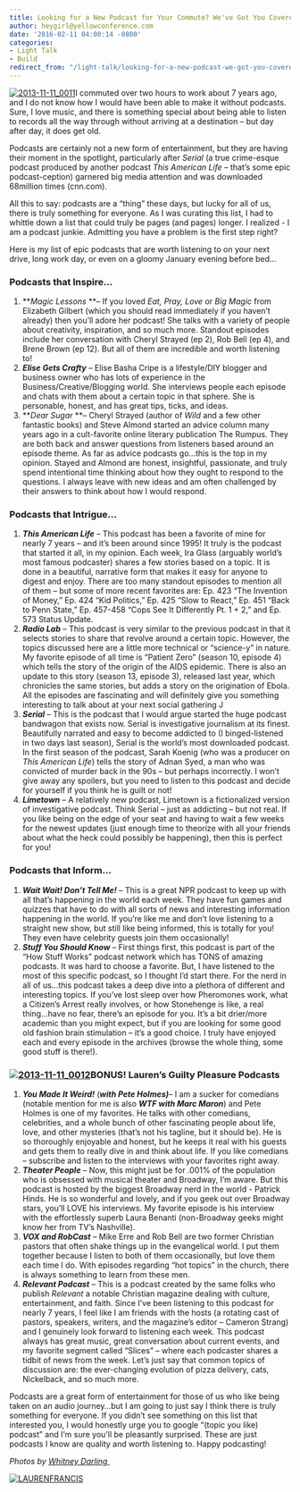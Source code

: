 ```yaml
---
title: Looking for a New Podcast for Your Commute? We've Got You Covered.
author: heygirl@yellowconference.com
date: '2016-02-11 04:00:14 -0800'
categories:
- Light Talk
- Build
redirect_from: "/light-talk/looking-for-a-new-podcast-we-got-you-covered/"
---
```


[![2013-11-11_0011](https://s3.amazonaws.com/yellow-files/blog/2016/02/2013-11-11_0011.jpg)](https://s3.amazonaws.com/yellow-files/blog/2016/02/2013-11-11_0011.jpg)I commuted over two hours to work about 7 years ago, and I do not know how I would have been able to make it without podcasts. Sure, I love music, and there is something special about being able to listen to records all the way through without arriving at a destination – but day after day, it does get old.

Podcasts are certainly not a new form of entertainment, but they are having their moment in the spotlight, particularly after _Serial_ (a true crime-esque podcast produced by another podcast _This American Life_ – that’s some epic podcast-ception) garnered big media attention and was downloaded 68million times (cnn.com).

All this to say: podcasts are a “thing” these days, but lucky for all of us, there is truly something for everyone. As I was curating this list, I had to whittle down a list that could truly be pages (and pages) longer. I realized - I am a podcast junkie. Admitting you have a problem is the first step right?

Here is my list of epic podcasts that are worth listening to on your next drive, long work day, or even on a gloomy January evening before bed…

### **Podcasts that Inspire…**

1.  **_Magic Lessons_ **– If you loved _Eat, Pray, Love_ or _Big Magic_ from Elizabeth Gilbert (which you should read immediately if you haven’t already) then you’ll adore her podcast! She talks with a variety of people about creativity, inspiration, and so much more. Standout episodes include her conversation with Cheryl Strayed (ep 2), Rob Bell (ep 4), and Brene Brown (ep 12). But all of them are incredible and worth listening to!
2.  **_Elise Gets Crafty_** – Elise Basha Cripe is a lifestyle/DIY blogger and business owner who has lots of experience in the Business/Creative/Blogging world. She interviews people each episode and chats with them about a certain topic in that sphere. She is personable, honest, and has great tips, ticks, and ideas.
3.  **_Dear Sugar_ **– Cheryl Strayed (author of _Wild_ and a few other fantastic books) and Steve Almond started an advice column many years ago in a cult-favorite online literary publication The Rumpus. They are both back and answer questions from listeners based around an episode theme. As far as advice podcasts go…this is the top in my opinion. Stayed and Almond are honest, insightful, passionate, and truly spend intentional time thinking about how they ought to respond to the questions. I always leave with new ideas and am often challenged by their answers to think about how I would respond.

### **Podcasts that Intrigue…**

1.  **_This American Life_** – This podcast has been a favorite of mine for nearly 7 years – and it’s been around since 1995! It truly is the podcast that started it all, in my opinion. Each week, Ira Glass (arguably world’s most famous podcaster) shares a few stories based on a topic. It is done in a beautiful, narrative form that makes it easy for anyone to digest and enjoy. There are too many standout episodes to mention all of them – but some of more recent favorites are: Ep. 423 “The Invention of Money,” Ep. 424 “Kid Politics,” Ep. 425 “Slow to React,” Ep. 451 “Back to Penn State,” Ep. 457-458 “Cops See It Differently Pt. 1 + 2,” and Ep. 573 Status Update.
2.  **_Radio Lab_** – This podcast is very similar to the previous podcast in that it selects stories to share that revolve around a certain topic. However, the topics discussed here are a little more technical or “science-y” in nature. My favorite episode of all time is “Patient Zero” (season 10, episode 4) which tells the story of the origin of the AIDS epidemic. There is also an update to this story (season 13, episode 3), released last year, which chronicles the same stories, but adds a story on the origination of Ebola. All the episodes are fascinating and will definitely give you something interesting to talk about at your next social gathering J
3.  **_Serial_** – This is the podcast that I would argue started the huge podcast bandwagon that exists now. Serial is investigative journalism at its finest. Beautifully narrated and easy to become addicted to (I binged-listened in two days last season), Serial is the world’s most downloaded podcast. In the first season of the podcast, Sarah Koenig (who was a producer on _This American Life_) tells the story of Adnan Syed, a man who was convicted of murder back in the 90s – but perhaps incorrectly. I won’t give away any spoilers, but you need to listen to this podcast and decide for yourself if you think he is guilt or not!
4.  **_Limetown_** – A relatively new podcast, Limetown is a fictionalized version of investigative podcast. Think Serial – just as addicting – but not real. If you like being on the edge of your seat and having to wait a few weeks for the newest updates (just enough time to theorize with all your friends about what the heck could possibly be happening), then this is perfect for you!

### **Podcasts that Inform…**

1.  **_Wait Wait! Don’t Tell Me!_** – This is a great NPR podcast to keep up with all that’s happening in the world each week. They have fun games and quizzes that have to do with all sorts of news and interesting information happening in the world. If you’re like me and don’t love listening to a straight new show, but still like being informed, this is totally for you! They even have celebrity guests join them occasionally!
2.  **_Stuff You Should Know_** – First things first, this podcast is part of the “How Stuff Works” podcast network which has TONS of amazing podcasts. It was hard to choose a favorite. But, I have listened to the most of this specific podcast, so I thought I’d start there. For the nerd in all of us…this podcast takes a deep dive into a plethora of different and interesting topics. If you’ve lost sleep over how Pheromones work, what a Citizen’s Arrest really involves, or how Stonehenge is like, a real thing…have no fear, there’s an episode for you. It’s a bit drier/more academic than you might expect, but if you are looking for some good old fashion brain stimulation – it’s a good choice. I truly have enjoyed each and every episode in the archives (browse the whole thing, some good stuff is there!).

### **[![2013-11-11_0012](https://s3.amazonaws.com/yellow-files/blog/2016/02/2013-11-11_0012.jpg)](https://s3.amazonaws.com/yellow-files/blog/2016/02/2013-11-11_0012.jpg)BONUS! Lauren’s Guilty Pleasure Podcasts**

1.  **_You Made It Weird!_** (**_with Pete Holmes)_**– I am a sucker for comedians (notable mention for me is also **_WTF with Marc Maron_**) and Pete Holmes is one of my favorites. He talks with other comedians, celebrities, and a whole bunch of other fascinating people about life, love, and other mysteries (that’s not his tagline, but it should be). He is so thoroughly enjoyable and honest, but he keeps it real with his guests and gets them to really dive in and think about life. If you like comedians – subscribe and listen to the interviews with your favorites right away.
2.  **_Theater People_** – Now, this might just be for .001% of the population who is obsessed with musical theater and Broadway, I’m aware. But this podcast is hosted by the biggest Broadway nerd in the world - Patrick Hinds. He is so wonderful and lovely, and if you geek out over Broadway stars, you’ll LOVE his interviews. My favorite episode is his interview with the effortlessly superb Laura Benanti (non-Broadway geeks might know her from TV’s Nashville).
3.  **_VOX and RobCast_** – Mike Erre and Rob Bell are two former Christian pastors that often shake things up in the evangelical world. I put them together because I listen to both of them occasionally, but love them each time I do. With episodes regarding “hot topics” in the church, there is always something to learn from these men.
4.  **_Relevant Podcast_** – This is a podcast created by the same folks who publish _Relevant_ a notable Christian magazine dealing with culture, entertainment, and faith. Since I’ve been listening to this podcast for nearly 7 years, I feel like I am friends with the hosts (a rotating cast of pastors, speakers, writers, and the magazine’s editor – Cameron Strang) and I genuinely look forward to listening each week. This podcast always has great music, great conversation about current events, and my favorite segment called “Slices” – where each podcaster shares a tidbit of news from the week. Let’s just say that common topics of discussion are: the ever-changing evolution of pizza delivery, cats, Nickelback, and so much more.

Podcasts are a great form of entertainment for those of us who like being taken on an audio journey…but I am going to just say I think there is truly something for everyone. If you didn’t see something on this list that interested you, I would honestly urge you to google “(topic you like) podcast” and I’m sure you’ll be pleasantly surprised. These are just podcasts I know are quality and worth listening to. Happy podcasting!

_Photos by [Whitney Darling ](http://whitneydarling.com/briannagarcia/)_

[![LAURENFRANCIS](https://s3.amazonaws.com/yellow-files/blog/2016/02/LAURENFRANCIS.jpg)](https://laurenrebekahblog.wordpress.com/)
